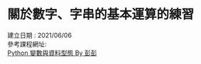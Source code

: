 # 關於數字、字串的基本運算的練習
建立日期 : 2021/06/06<br>
參考課程網址:  
[Python 變數與資料型態 By 彭彭](https://www.youtube.com/watch?v=bLRa4TZ99aY&list=PL-g0fdC5RMboYEyt6QS2iLb_1m7QcgfHk&index=3) 
